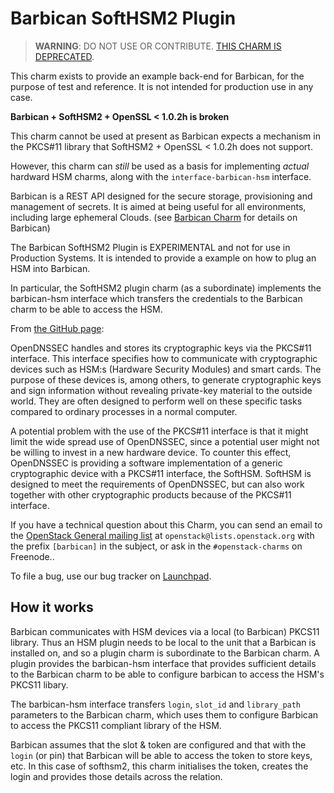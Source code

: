 # Barbican SoftHSM2 Plugin

> **WARNING**: DO NOT USE OR CONTRIBUTE.
> [THIS CHARM IS DEPRECATED](https://docs.openstack.org/charm-guide/latest/openstack-charms.html).

This charm exists to provide an example back-end for Barbican, for the purpose
of test and reference.  It is not intended for production use in any case.

**Barbican + SoftHSM2 + OpenSSL < 1.0.2h is broken**

This charm cannot be used at present as Barbican expects a mechanism in the
PKCS#11 library that SoftHSM2 + OpenSSL < 1.0.2h does not support.

However, this charm can _still_ be used as a basis for implementing _actual_
hardward HSM charms, along with the `interface-barbican-hsm` interface.

Barbican is a REST API designed for the secure storage, provisioning and
management of secrets. It is aimed at being useful for all environments,
including large ephemeral Clouds. (see [Barbican
Charm](https://github.com/openstack/barbican) for details on Barbican)

The Barbican SoftHSM2 Plugin is EXPERIMENTAL and not for use in Production
Systems.  It is intended to provide a example on how to plug an HSM into
Barbican.

In particular, the SoftHSM2 plugin charm (as a subordinate) implements the
barbican-hsm interface which transfers the credentials to the Barbican
charm to be able to access the HSM.

From [the GitHub page](https://github.com/opendnssec/SoftHSMv2):

OpenDNSSEC handles and stores its cryptographic keys via the PKCS#11 interface.
This interface specifies how to communicate with cryptographic devices such as
HSM:s (Hardware Security Modules) and smart cards. The purpose of these devices
is, among others, to generate cryptographic keys and sign information without
revealing private-key material to the outside world. They are often designed to
perform well on these specific tasks compared to ordinary processes in a normal
computer.

A potential problem with the use of the PKCS#11 interface is that it might
limit the wide spread use of OpenDNSSEC, since a potential user might not be
willing to invest in a new hardware device. To counter this effect, OpenDNSSEC
is providing a software implementation of a generic cryptographic device with a
PKCS#11 interface, the SoftHSM. SoftHSM is designed to meet the requirements of
OpenDNSSEC, but can also work together with other cryptographic products
because of the PKCS#11 interface.

If you have a technical question about this Charm, you can send an email to the
[OpenStack General mailing list](
http://lists.openstack.org/pipermail/openstack/) at
`openstack@lists.openstack.org` with the prefix `[barbican]` in the subject, or
ask in the `#openstack-charms` on Freenode..

To file a bug, use our bug tracker on [Launchpad](
http://bugs.launchpad.net/charms/+source/barbican/).


## How it works

Barbican communicates with HSM devices via a local (to Barbican) PKCS11
library.  Thus an HSM plugin needs to be local to the unit that a Barbican is
installed on, and so a plugin charm is subordinate to the Barbican charm.  A
plugin provides the barbican-hsm interface that provides sufficient
details to the Barbican charm to be able to configure barbican to access the
HSM's PKCS11 libary.

The barbican-hsm interface transfers `login`, `slot_id` and
`library_path` parameters to the Barbican charm, which uses them to configure
Barbican to access the PKCS11 compliant library of the HSM.

Barbican assumes that the slot & token are configured and that with the `login`
(or pin) that Barbican will be able to access the token to store keys, etc. In
this case of softhsm2, this charm initialises the token, creates the login and
provides those details across the relation.
